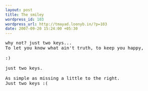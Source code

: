 ```yaml
--- 
layout: post
title: The smiley
wordpress_id: 103
wordpress_url: http://tmayad.loonyb.in/?p=103
date: 2007-09-20 15:24:00 +05:30
---
```

<pre>
why not? just two keys...
To let you know what ain't truth, to keep you happy,

:)

just two keys.

As simple as missing a little to the right.
Just two keys :(
</pre>
